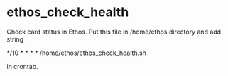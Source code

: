 # ethos_check_health
Check card status in Ethos. 
Put this file in /home/ethos directory and add string

*/10 * * * * /home/ethos/ethos_check_health.sh

in crontab.
